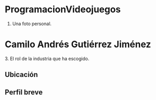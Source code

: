 # ProgramacionVideojuegos
1. Una foto personal.
<h1>Camilo Andrés Gutiérrez Jiménez</h1>
<p>3. El rol de la industria que ha escogido.
<h2>Ubicación</h2>
<h2>Perfil breve</h2>